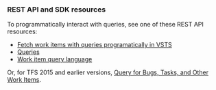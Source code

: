 ### REST API and SDK resources  

To programmatically interact with queries, see one of these REST API resources:  

- [Fetch work items with queries programatically in VSTS](/vsts/integrate/quickstarts/work-item-quickstart) 
- [Queries](https://docs.microsoft.com/rest/api/vsts/wit/queries)
- [Work item query language](https://docs.microsoft.com/rest/api/vsts/wit/wiql)

Or, for TFS 2015 and earlier versions, [Query for Bugs, Tasks, and Other Work Items](https://msdn.microsoft.com/library/bb130306(v=vs.120).aspx).